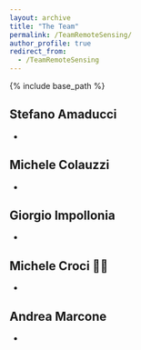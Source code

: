 ```yaml
---
layout: archive
title: "The Team"
permalink: /TeamRemoteSensing/
author_profile: true
redirect_from:
  - /TeamRemoteSensing
---
```


{% include base_path %}

## Stefano Amaducci
*

## Michele Colauzzi
* 


## Giorgio Impollonia
* 


## Michele Croci 👨‍💻
* 


## Andrea Marcone
* 
